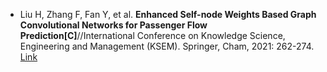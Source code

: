 * Liu H, Zhang F, Fan Y, et al. <b>Enhanced Self-node Weights Based Graph Convolutional Networks for Passenger Flow Prediction[C]</b>//International Conference on Knowledge Science, Engineering and Management (KSEM). Springer, Cham, 2021: 262-274. [Link](https://link.springer.com/chapter/10.1007/978-3-030-82153-1_22)
